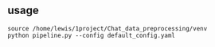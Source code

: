 

## usage
```
source /home/lewis/1project/Chat_data_preprocessing/venv
python pipeline.py --config default_config.yaml
```

